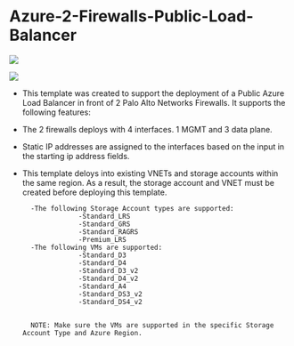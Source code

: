 # Azure-2-Firewalls-Public-Load-Balancer

[<img src="http://azuredeploy.net/deploybutton.png"/>](https://portal.azure.com/#create/Microsoft.Template/uri/https%3A%2F%2Fraw.githubusercontent.com%2Fdjspears%2FPaloAlto%2Fmaster%2FAzure-2FW-Public-LB%2FazureDeploy.json)

[<img src="http://azuredeploy.net/deploybutton.png"/>](https://portal.azure.com/#create/Microsoft.Template/uri/https%3A%2F%2Fraw.githubusercontent.com%2FFkytx42%2FAzure%2Fmaster%2FUpdated-2FW-Pub-LB%2FazureDeploy.json)

- This template was created to support the deployment of a Public Azure Load Balancer in front of 2 Palo Alto Networks Firewalls.  It supports the following features:
- The 2 firewalls deploys with 4 interfaces.  1 MGMT and 3 data plane. 
- Static IP addresses are assigned to the interfaces based on the input in the starting ip address fields.
- This template deloys into existing VNETs and storage accounts within the same region.  As a result, the storage account and VNET must be created before deploying this template.

        -The following Storage Account types are supported:
                    -Standard_LRS
                    -Standard_GRS
                    -Standard_RAGRS
                    -Premium_LRS
        -The following VMs are supported:
                    -Standard_D3
                    -Standard_D4
                    -Standard_D3_v2
                    -Standard_D4_v2
                    -Standard_A4
                    -Standard_DS3_v2
                    -Standard_DS4_v2
                    
                    
        NOTE: Make sure the VMs are supported in the specific Storage Account Type and Azure Region.
